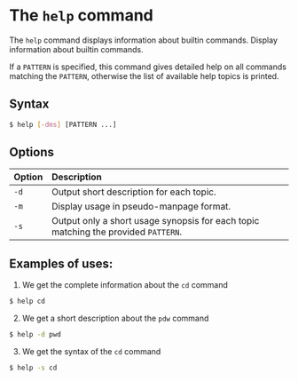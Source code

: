 # The `help` command
The `help` command displays information about builtin commands.
Display information about builtin commands.

If a `PATTERN` is specified, this command gives detailed help on all commands matching the `PATTERN`, otherwise the list of available help topics is printed.

## Syntax
```bash
$ help [-dms] [PATTERN ...]
```

## Options
|**Option**|**Description**|
|:--|:--|
|`-d`|Output short description for each topic.|
|`-m`|Display usage in pseudo-manpage format.|
|`-s`|Output only a short usage synopsis for each topic matching the provided `PATTERN`.|

## Examples of uses:
1. We get the complete information about the `cd` command
```bash
$ help cd
```
2. We get a short description about the `pdw` command
```bash 	
$ help -d pwd
```
3. We get the syntax of the `cd` command
```bash
$ help -s cd
```
